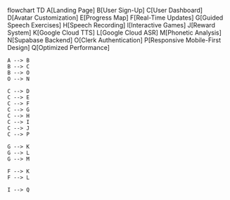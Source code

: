 flowchart TD
    A[Landing Page]
    B[User Sign-Up]
    C[User Dashboard]
    D[Avatar Customization]
    E[Progress Map]
    F[Real-Time Updates]
    G[Guided Speech Exercises]
    H[Speech Recording]
    I[Interactive Games]
    J[Reward System]
    K[Google Cloud TTS]
    L[Google Cloud ASR]
    M[Phonetic Analysis]
    N[Supabase Backend]
    O[Clerk Authentication]
    P[Responsive Mobile-First Design]
    Q[Optimized Performance]

    A --> B
    B --> C
    B --> O
    O --> N

    C --> D
    C --> E
    C --> F
    C --> G
    C --> H
    C --> I
    C --> J
    C --> P

    G --> K
    G --> L
    G --> M

    F --> K
    F --> L

    I --> Q